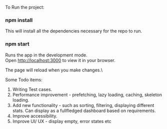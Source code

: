 
To Run the project: 

### npm install 
This will install all the dependencies necessary for the repo to run. 

### npm start

Runs the app in the development mode.\
Open [http://localhost:3000](http://localhost:3000) to view it in your browser.

The page will reload when you make changes.\

Some Todo items: 

1. Writing Test cases. 
2. Performance improvement - prefetching, lazy loading, caching, skeleton loading. 
3. Add new functionality - such as sorting, filtering, displaying different stats. Can display as a fullfledged dashboard based on requirements. 
4. Improve accessibility. 
5. Improve UI/ UX - display empty, error states etc
